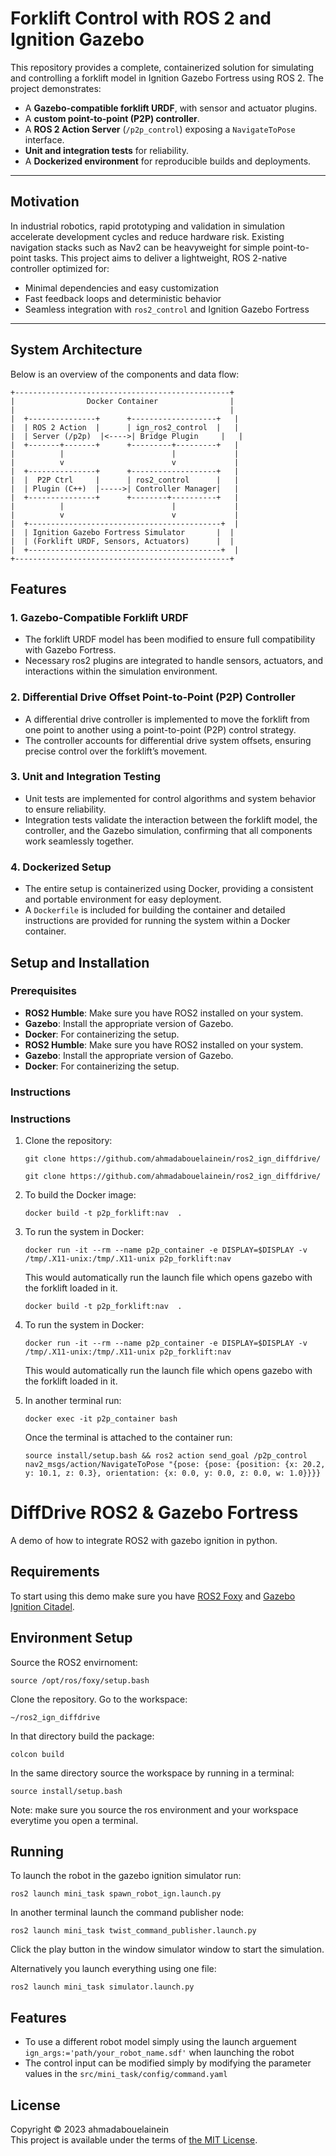 # Forklift Control with ROS 2 and Ignition Gazebo

This repository provides a complete, containerized solution for simulating and controlling a forklift model in Ignition Gazebo Fortress using ROS 2. The project demonstrates:

- A **Gazebo-compatible forklift URDF**, with sensor and actuator plugins.
- A **custom point-to-point (P2P) controller**.
- A **ROS 2 Action Server** (`/p2p_control`) exposing a `NavigateToPose` interface.
- **Unit and integration tests** for reliability.
- A **Dockerized environment** for reproducible builds and deployments.

---

## Motivation

In industrial robotics, rapid prototyping and validation in simulation accelerate development cycles and reduce hardware risk. Existing navigation stacks such as Nav2 can be heavyweight for simple point-to-point tasks. This project aims to deliver a lightweight, ROS 2-native controller optimized for:

- Minimal dependencies and easy customization
- Fast feedback loops and deterministic behavior
- Seamless integration with `ros2_control` and Ignition Gazebo Fortress

---

## System Architecture

Below is an overview of the components and data flow:

```text
+------------------------------------------------+
|                Docker Container                |
|                                                |
|  +---------------+      +-------------------+   |
|  | ROS 2 Action  |      | ign_ros2_control  |   |
|  | Server (/p2p)  |<---->| Bridge Plugin     |   |
|  +-------+-------+      +---------+---------+   |
|          |                        |             |
|          v                        v             |
|  +---------------+      +-------------------+   |
|  |  P2P Ctrl     |      | ros2_control      |   |
|  | Plugin (C++)  |----->| Controller Manager|   |
|  +---------------+      +--------+----------+   |
|          |                        |             |
|          v                        v             |
|  +-------------------------------------------+  |
|  | Ignition Gazebo Fortress Simulator       |  |
|  | (Forklift URDF, Sensors, Actuators)      |  |
|  +-------------------------------------------+  |
+------------------------------------------------+
```

## Features


### 1. **Gazebo-Compatible Forklift URDF**
   - The forklift URDF model has been modified to ensure full compatibility with Gazebo Fortress.
   - Necessary ros2 plugins are integrated to handle sensors, actuators, and interactions within the simulation environment.

### 2. **Differential Drive Offset Point-to-Point (P2P) Controller**
   - A differential drive controller is implemented to move the forklift from one point to another using a point-to-point (P2P) control strategy.
   - The controller accounts for differential drive system offsets, ensuring precise control over the forklift’s movement.

### 3. **Unit and Integration Testing**
   - Unit tests are implemented for control algorithms and system behavior to ensure reliability.
   - Integration tests validate the interaction between the forklift model, the controller, and the Gazebo simulation, confirming that all components work seamlessly together.

### 4. **Dockerized Setup**
   - The entire setup is containerized using Docker, providing a consistent and portable environment for easy deployment.
   - A `Dockerfile` is included for building the container and detailed instructions are provided for running the system within a Docker container.

## Setup and Installation

### Prerequisites

- **ROS2 Humble**: Make sure you have ROS2 installed on your system.
- **Gazebo**: Install the appropriate version of Gazebo.
- **Docker**: For containerizing the setup.
- **ROS2 Humble**: Make sure you have ROS2 installed on your system.
- **Gazebo**: Install the appropriate version of Gazebo.
- **Docker**: For containerizing the setup.

### Instructions
### Instructions

1. Clone the repository:
   
   ```
   git clone https://github.com/ahmadabouelainein/ros2_ign_diffdrive/
   ```
   ```
   git clone https://github.com/ahmadabouelainein/ros2_ign_diffdrive/
   ```
2. To build the Docker image:
    ```
    docker build -t p2p_forklift:nav  .
    ```
3. To run the system in Docker:
    ```
    docker run -it --rm --name p2p_container -e DISPLAY=$DISPLAY -v /tmp/.X11-unix:/tmp/.X11-unix p2p_forklift:nav 
    ```
    This would automatically run the launch file which opens gazebo with the forklift loaded in it. 
    ```
    docker build -t p2p_forklift:nav  .
    ```
3. To run the system in Docker:
    ```
    docker run -it --rm --name p2p_container -e DISPLAY=$DISPLAY -v /tmp/.X11-unix:/tmp/.X11-unix p2p_forklift:nav 
    ```
    This would automatically run the launch file which opens gazebo with the forklift loaded in it. 
4. In another terminal run:
    ```
    docker exec -it p2p_container bash
    ```
    Once the terminal is attached to the container run:
    ```
    source install/setup.bash && ros2 action send_goal /p2p_control nav2_msgs/action/NavigateToPose "{pose: {pose: {position: {x: 20.2, y: 10.1, z: 0.3}, orientation: {x: 0.0, y: 0.0, z: 0.0, w: 1.0}}}}
    ``` 
    
# DiffDrive ROS2 & Gazebo Fortress

A demo of how to integrate ROS2 with gazebo ignition in python.

## Requirements
To start using this demo  make sure you have [ROS2 Foxy](https://docs.ros.org/en/foxy/Installation.html) and [Gazebo Ignition Citadel](https://gazebosim.org/docs/citadel/ros2_integration).

## Environment Setup
Source the ROS2 envirnoment:
```
source /opt/ros/foxy/setup.bash
```
Clone the repository.
Go to the workspace: 
```
~/ros2_ign_diffdrive
```
In that directory build the package:
```
colcon build
```
In the same directory source the workspace by running in a terminal:
```
source install/setup.bash
```
Note: make sure you source the ros environment and your workspace everytime you open a terminal.

## Running
To launch the robot in the gazebo ignition simulator run:
```
ros2 launch mini_task spawn_robot_ign.launch.py
```
In another terminal launch the command publisher node:
```
ros2 launch mini_task twist_command_publisher.launch.py
```
Click the play button in the window simulator window to start the simulation.

Alternatively you launch everything using one file:
```
ros2 launch mini_task simulator.launch.py
```

## Features
 - To use a different robot model simply using the launch arguement ```ign_args:='path/your_robot_name.sdf'``` when launching the robot
 - The control input can be modified simply by modifying the parameter values in the ```src/mini_task/config/command.yaml```

## License

Copyright © 2023 ahmadabouelainein \
This project is available under the terms of [the MIT License](LICENSE).
   



   


